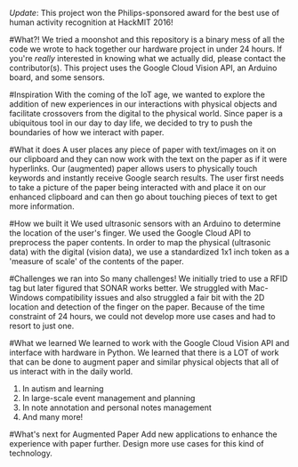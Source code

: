 *Update*: This project won the Philips-sponsored award for the best use of human activity recognition at HackMIT 2016!

#What?!
We tried a moonshot and this repository is a binary mess of all the code we wrote to hack together our hardware project in under 24 hours. If you're _really_ interested in knowing what we actually did, please contact the contributor(s). This project uses the Google Cloud Vision API, an Arduino board, and some sensors.

#Inspiration
With the coming of the IoT age, we wanted to explore the addition of new experiences in our interactions with physical objects and facilitate crossovers from the digital to the physical world. Since paper is a ubiquitous tool in our day to day life, we decided to try to push the boundaries of how we interact with paper.

#What it does
A user places any piece of paper with text/images on it on our clipboard and they can now work with the text on the paper as if it were hyperlinks. Our (augmented) paper allows users to physically touch keywords and instantly receive Google search results. The user first needs to take a picture of the paper being interacted with and place it on our enhanced clipboard and can then go about touching pieces of text to get more information.

#How we built it
We used ultrasonic sensors with an Arduino to determine the location of the user's finger. We used the Google Cloud API to preprocess the paper contents. In order to map the physical (ultrasonic data) with the digital (vision data), we use a standardized 1x1 inch token as a 'measure of scale' of the contents of the paper.

#Challenges we ran into
So many challenges! We initially tried to use a RFID tag but later figured that SONAR works better. We struggled with Mac-Windows compatibility issues and also struggled a fair bit with the 2D location and detection of the finger on the paper. Because of the time constraint of 24 hours, we could not develop more use cases and had to resort to just one.

#What we learned
We learned to work with the Google Cloud Vision API and interface with hardware in Python. We learned that there is a LOT of work that can be done to augment paper and similar physical objects that all of us interact with in the daily world.
1. In autism and learning
2. In large-scale event management and planning
3. In note annotation and personal notes management
4. And many more!

#What's next for Augmented Paper
Add new applications to enhance the experience with paper further. Design more use cases for this kind of technology.

